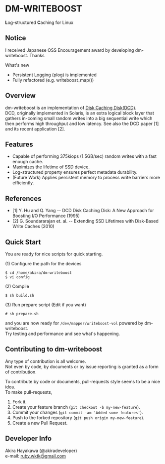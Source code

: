# DM-WRITEBOOST
**L**og-structured **C**aching for Linux

## Notice
I received Japanese OSS Encouragement award by developing dm-writeboost. Thanks

What's new

* Persistent Logging (plog) is implemented
* Fully refactored (e.g. writeboost_map())

## Overview
dm-writeboost is an implementation of [Disk Caching Disk(DCD)](http://www.ele.uri.edu/research/hpcl/DCD/DCD.html).  
DCD, originally implemented in Solaris, is an extra logical block layer that gathers in-coming small random writes 
into a big sequential write which then performs high throughput and low latency.
See also the DCD paper [1] and its recent application [2].

## Features
* Capable of performing 375kiops (1.5GB/sec) random writes with a fast enough cache.  
* Maximizes the lifetime of SSD device.
* Log-structured property ensures perfect metadata durability.
* (Future Work) Applies persistent memory to process write barriers more efficiently.

## References
* [1] Y. Hu and Q. Yang -- DCD Disk Caching Disk: A New Approach for Boosting I/O Performance (1995)
* [2] G. Soundararajan et. al. -- Extending SSD Lifetimes with Disk-Based Write Caches (2010)

## Quick Start
You are ready for nice scripts for quick starting.  

(1) Configure the path for the devices

	$ cd /home/akira/dm-writeboost  
	$ vi config

(2) Compile

	$ sh build.sh

(3) Run prepare script (Edit if you want)

	# sh prepare.sh

and you are now ready for `/dev/mapper/writeboost-vol` powered by dm-writeboost.  
Try testing and performance and see what's happening.  

## Contributing to dm-writeboost
Any type of contribution is all welcome.  
Not even by code, by documents or by issue reporting is granted as a form of contribution.   

To contribute by code or documents, pull-requests style seems to be a nice idea.  
To make pull-requests,  

1. Fork it.   
2. Create your feature branch (`git checkout -b my-new-feature`).  
3. Commit your changes (`git commit -am 'Added some features'`).  
4. Push to the forked repository (`git push origin my-new-feature`).  
5. Create a new Pull Request.

## Developer Info
Akira Hayakawa (@akiradeveloper)  
e-mail: ruby.wktk@gmail.com
